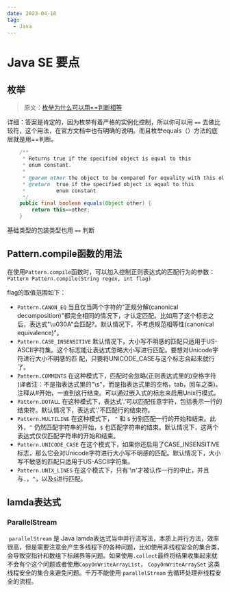 ```yaml
---
date: 2023-04-18
tag: 
  - Java
---
```


# Java SE 要点

## 枚举

> 原文：[枚举为什么可以用==判断相等](https://blog.csdn.net/x_iya/article/details/53291536)

详细：答案是肯定的，因为枚举有着严格的实例化控制，所以你可以用 `==` 去做比较符，这个用法，在官方文档中也有明确的说明。而且枚举equals（）方法的底层就是用==判断。
```java
    /**
     * Returns true if the specified object is equal to this
     * enum constant.
     *
     * @param other the object to be compared for equality with this object.
     * @return  true if the specified object is equal to this
     *          enum constant.
     */
    public final boolean equals(Object other) {
        return this==other;
    }
```
基础类型的包装类型也用 `==` 判断



## Pattern.compile函数的用法

在使用`Pattern.compile`函数时，可以加入控制正则表达式的匹配行为的参数： 
`Pattern Pattern.compile(String regex, int flag) `

flag的取值范围如下： 

- `Pattern.CANON_EQ`     当且仅当两个字符的"正规分解(canonical decomposition)"都完全相同的情况下，才认定匹配。比如用了这个标志之后，表达式"\u030A"会匹配?。默认情况下，不考虑规范相等性(canonical equivalence)"。 
- `Pattern.CASE_INSENSITIVE`     默认情况下，大小写不明感的匹配只适用于US-ASCII字符集。这个标志能让表达式忽略大小写进行匹配。要想对Unicode字符进行大小不明感的匹 配，只要将UNICODE_CASE与这个标志合起来就行了。 
- `Pattern.COMMENTS`     在这种模式下，匹配时会忽略(正则表达式里的)空格字符(译者注：不是指表达式里的"\\s"，而是指表达式里的空格，tab，回车之类)。注释从#开始，一直到这行结束。可以通过嵌入式的标志来启用Unix行模式。 
- `Pattern.DOTALL`     在这种模式下，表达式'.'可以匹配任意字符，包括表示一行的结束符。默认情况下，表达式'.'不匹配行的结束符。 
- `Pattern.MULTILINE`   在这种模式下， `^` 和 `$` 分别匹配一行的开始和结束。此外，`^` 仍然匹配字符串的开始，`$` 也匹配字符串的结束。默认情况下，这两个表达式仅仅匹配字符串的开始和结束。 
- `Pattern.UNICODE_CASE`     在这个模式下，如果你还启用了CASE_INSENSITIVE标志，那么它会对Unicode字符进行大小写不明感的匹配。默认情况下，大小写不敏感的匹配只适用于US-ASCII字符集。 
- `Pattern.UNIX_LINES`     在这个模式下，只有'\n'才被认作一行的中止，并且与`.`，`^`，以及`$`进行匹配。

## lamda表达式
### ParallelStream

​		`parallelStream` 是 Java lamda表达式当中并行流写法，本质上并行方法，效率很高，但是需要注意会产生多线程下的各种问题，比如使用非线程安全的集合类，会导致空指针和数组下标越界等问题。如果使用`.collect`最终将结果收集起来就不会有个这个问题或者使用`CopyOnWriteArrayList`， `CopyOnWriteArraySet` 这类线程安全的集合来避免问题。千万不能使用 `parallelStream` 去循环处理非线程安全的流程。

